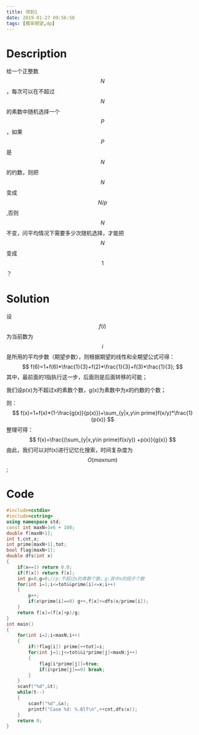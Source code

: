 ```yaml
---
title: 得到1
date: 2019-01-27 09:56:58
tags: [概率期望,dp]
---
```


# Description

给一个正整数$$N$$，每次可以在不超过$$N$$的素数中随机选择一个$$P$$，如果$$P$$是$$N$$的约数，则把$$N$$变成$$N/p$$,否则$$N$$不变，问平均情况下需要多少次随机选择，才能把$$N$$变成$$1$$？

<!--more-->

# Solution

设$$f(i)$$为当前数为$$i$$是所用的平均步数（期望步数），则根据期望的线性和全期望公式可得：
$$
f(6)=1+f(6)*\frac{1}{3}+f(2)*\frac{1}{3}+f(3)*\frac{1}{3};
$$
其中，最前面的1指执行这一步，后面则是后面转移的可能；

我们设p(x)为不超过x的素数个数，g(x)为素数中为x的约数的个数；

则：
$$
f(x)=1+f(x)*(1-\frac{g(x)}{p(x)})+\sum_{y|x,y\in prime}f(x/y)*\frac{1}{p(x)}
$$
整理可得：
$$
f(x)=\frac{(\sum_{y|x,y\in prime}f(x/y)) +p(x)}{g(x)}
$$
由此，我们可以对f(x)进行记忆化搜索，时间复杂度为$$O(maxnum)$$;

# Code

```c++
#include<cstdio>
#include<cstring>
using namespace std;
const int maxN=1e6 + 100;
double f[maxN+1];
int t,cnt,x;
int prime[maxN+1],tot;
bool flag[maxN+1];
double dfs(int x)
{
	if(x==1) return 0.0;
	if(f[x]) return f[x];
	int p=0,g=0;//p:不超过x的素数个数，g:其中x的因子个数 
	for(int i=1;i<=tot&&prime[i]<=x;i++)
	{
		p++;
		if(x%prime[i]==0) g++,f[x]+=dfs(x/prime[i]);
	}
	return f[x]=(f[x]+p)/g;
}
int main()
{
	for(int i=2;i<maxN;i++)
	{
		if(!flag[i]) prime[++tot]=i;
		for(int j=1;j<=tot&&i*prime[j]<maxN;j++)
		{
			flag[i*prime[j]]=true;
			if(i%prime[j]==0) break;
		} 
	}
	scanf("%d",&t);
	while(t--)
	{
		scanf("%d",&x);
		printf("Case %d: %.8lf\n",++cnt,dfs(x));
	}
	return 0;
}
```

